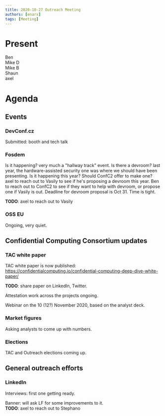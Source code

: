 ```yaml
---
title: 2020-10-27 Outreach Meeting
authors: [enarx]
tags: [Meeting]
---
```

# Present
Ben  
Mike D  
Mike B  
Shaun  
axel

# Agenda
## Events
### DevConf.cz
Submitted: booth and tech talk

### Fosdem
Is it happening? very much a "hallway track" event.
Is there a devroom? last year, the hardware-assisted security one was where we should have been presenting. Is it happening this year?
Should ConfC2 offer to make one?
axel to reach out to Vasily to see if he's proposing a devroom this year.
Ben to reach out to ConfC2 to see if they want to help with devroom, or propose one if Vasily is out.
Deadline for devroom proposal is Oct 31. Time is tight.

**TODO**: axel to reach out to Vasily

### OSS EU
Ongoing, very quiet.


## Confidential Computing Consortium updates

### TAC white paper
TAC white paper is now published: https://confidentialcomputing.io/confidential-computing-deep-dive-white-paper/

**TODO**: share paper on LinkedIn, Twitter.

Attestation work across the projects ongoing.

Webinar on the 10 (12?) November 2020, based on the analyst deck.

### Market figures
Asking analysts to come up with numbers.

### Elections
TAC and Outreach elections coming up.


## General outreach efforts

### LinkedIn

Interviews: first one getting ready.

Banner: will ask LF for some improvements to it.  
**TODO**: axel to reach out to Stephano